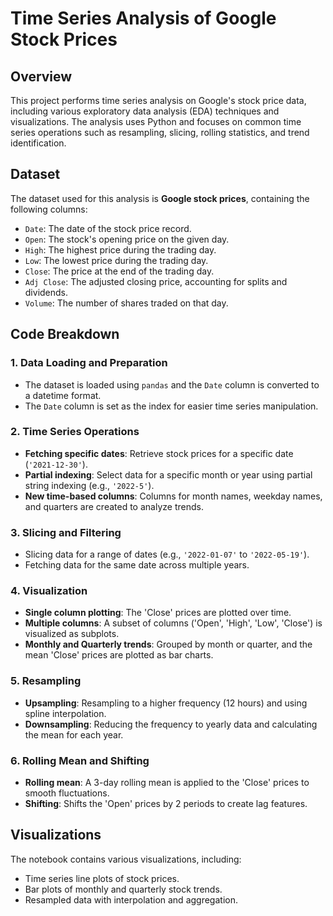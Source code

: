 # Time Series Analysis of Google Stock Prices

## Overview

This project performs time series analysis on Google's stock price data, including various exploratory data analysis (EDA) techniques and visualizations. The analysis uses Python and focuses on common time series operations such as resampling, slicing, rolling statistics, and trend identification.

## Dataset

The dataset used for this analysis is **Google stock prices**, containing the following columns:
- `Date`: The date of the stock price record.
- `Open`: The stock's opening price on the given day.
- `High`: The highest price during the trading day.
- `Low`: The lowest price during the trading day.
- `Close`: The price at the end of the trading day.
- `Adj Close`: The adjusted closing price, accounting for splits and dividends.
- `Volume`: The number of shares traded on that day.

## Code Breakdown

### 1. Data Loading and Preparation
- The dataset is loaded using `pandas` and the `Date` column is converted to a datetime format.
- The `Date` column is set as the index for easier time series manipulation.

### 2. Time Series Operations
- **Fetching specific dates**: Retrieve stock prices for a specific date (`'2021-12-30'`).
- **Partial indexing**: Select data for a specific month or year using partial string indexing (e.g., `'2022-5'`).
- **New time-based columns**: Columns for month names, weekday names, and quarters are created to analyze trends.
  
### 3. Slicing and Filtering
- Slicing data for a range of dates (e.g., `'2022-01-07'` to `'2022-05-19'`).
- Fetching data for the same date across multiple years.

### 4. Visualization
- **Single column plotting**: The 'Close' prices are plotted over time.
- **Multiple columns**: A subset of columns ('Open', 'High', 'Low', 'Close') is visualized as subplots.
- **Monthly and Quarterly trends**: Grouped by month or quarter, and the mean 'Close' prices are plotted as bar charts.

### 5. Resampling
- **Upsampling**: Resampling to a higher frequency (12 hours) and using spline interpolation.
- **Downsampling**: Reducing the frequency to yearly data and calculating the mean for each year.

### 6. Rolling Mean and Shifting
- **Rolling mean**: A 3-day rolling mean is applied to the 'Close' prices to smooth fluctuations.
- **Shifting**: Shifts the 'Open' prices by 2 periods to create lag features.

## Visualizations

The notebook contains various visualizations, including:
- Time series line plots of stock prices.
- Bar plots of monthly and quarterly stock trends.
- Resampled data with interpolation and aggregation.




